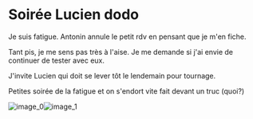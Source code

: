 # Soirée Lucien dodo 
Je suis fatigue. Antonin annule le petit rdv en pensant que je m'en fiche.

Tant pis, je me sens pas très à l'aise. Je me demande si j'ai envie de continuer de tester avec eux.

J'invite Lucien qui doit se lever tôt le lendemain pour tournage.

Petites soirée de la fatigue et on s'endort vite fait devant un truc (quoi?)

![image_0](images/image_9.jpg)![image_1](images/image_10.jpg)